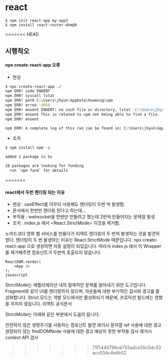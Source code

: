 # react 


```
$ npm init react-app my-app3
$ npm install react-router-dom@6
```
<<<<<<< HEAD
## 시행착오
####  npx create-react-app 오류
* 현상
```sh
$ npx create-react-app ./
npm ERR! code ENOENT
npm ERR! syscall lstat
npm ERR! path C:\Users\jhyun\AppData\Roaming\npm
npm ERR! errno -4058
npm ERR! enoent ENOENT: no such file or directory, lstat 'C:\Users\jhyun\AppData\Roaming\npm'
npm ERR! enoent This is related to npm not being able to find a file.
npm ERR! enoent

npm ERR! A complete log of this run can be found in: C:\Users\jhyun\AppData\Local\npm-cache\_logs\2023-07-29T00_35_44_843Z-debug-0.log
```
* 조치
```sh
$ npm install npm -g

added 1 package in 5s

28 packages are looking for funding
  run `npm fund` for details
```
=======

#### react에서 두번 렌더링 되는 이유
* 현상 : useEffect를 아무리 사용해도 렌더링이 두번 씩 발생함.
* 문서에서 한번만 렌더링 된다고 하는데...
* 부작용 : websocket을 한번만 만들려고 했는데 2번씩 만들어지는 문제점 발생
* 조치 : index.js 에서  <React.StrictMode> 이것을 제거함. 

노마드코더 영화 웹 서비스를 만들다가 리액트 렌더링이 두 번씩 발생하는 것을 발견하였다.
렌더링이 두 번 발생하는 이유는 React.StrictMode 때문입니다.
npx create-react-app 으로 생성하면 자동 설정이 되있습니다.
따라서 index.js 에서 이 Wrapper를 제거해주면 컴포넌트가 두번씩 호출되지 않습니다.

```
ReactDOM.render(
    <App />
);
javascript
``` 
 

StrictMode는 애플리케이션 내의 잠재적인 문제를 알아내기 위한 도구입니다.
Fragment와 같이 UI를 렌더링하지 않으며, 자손들에 대한 부가적인 검사와 경고를 활성화합니다.
Strict 모드는 개발 모드에서만 활성화되기 때문에, 프로덕션 빌드에는 영향을 끼치지 않습니다.
리액트 공식문서

StrictMode는 아래와 같은 부분에서 도움이 됩니다.

안전하지 않은 생명주기를 사용하는 컴포넌트 발견
레거시 문자열 ref 사용에 대한 경고
권장되지 않는 findDOMNode 사용에 대한 경고
예상치 못한 부작용 검사
레거시 context API 검사
>>>>>>> 71f5440796cb755adce35c5dc33acc534c4e6b52
